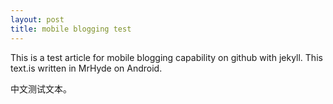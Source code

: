 ```yaml
---
layout: post
title: mobile blogging test
---
```

This is a test article for mobile blogging capability on github with jekyll. This text.is written in MrHyde on Android.

中文测试文本。
